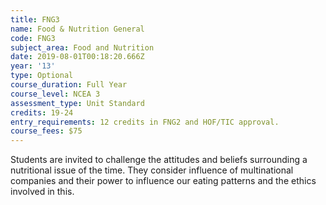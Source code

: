 ```yaml
---
title: FNG3
name: Food & Nutrition General
code: FNG3
subject_area: Food and Nutrition
date: 2019-08-01T00:18:20.666Z
year: '13'
type: Optional
course_duration: Full Year
course_level: NCEA 3
assessment_type: Unit Standard
credits: 19-24
entry_requirements: 12 credits in FNG2 and HOF/TIC approval.
course_fees: $75
---
```

Students are invited to challenge the attitudes and beliefs surrounding a nutritional issue of the time. They consider influence of multinational companies and their power to influence our eating patterns and the ethics involved in this.
